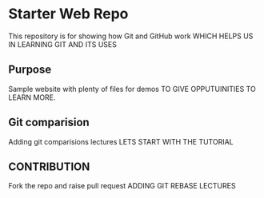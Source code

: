 # Starter Web Repo

This repository is for showing how Git and GitHub work
WHICH HELPS US IN LEARNING GIT AND ITS USES

## Purpose

Sample website with plenty of files for demos
TO GIVE OPPUTUINITIES TO LEARN MORE.

## 	Git comparision

Adding git comparisions lectures
LETS START WITH THE TUTORIAL

## CONTRIBUTION 

Fork the repo and raise pull request
ADDING GIT REBASE LECTURES